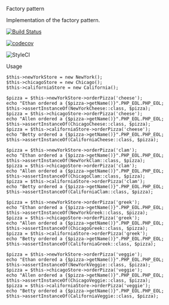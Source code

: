 Factory pattern

Implementation of the factory pattern.

[![Build Status](https://travis-ci.org/amacsmith/factory-pattern.svg?branch=main)](https://travis-ci.org/amacsmith/factory-pattern)

[![codecov](https://codecov.io/gh/amacsmith/factory-pattern/branch/main/graph/badge.svg)](https://codecov.io/gh/amacsmith/factory-pattern)

![StyleCI](https://github.styleci.io/repos/331349107/shield?branch=main)

Usage

```
$this->newYorkStore = new NewYork();
$this->chicagoStore = new Chicago();
$this->californiaStore = new California();

$pizza = $this->newYorkStore->orderPizza('cheese');
echo "Ethan ordered a {$pizza->getName()}".PHP_EOL.PHP_EOL;
$this->assertInstanceOf(NewYorkCheese::class, $pizza);
$pizza = $this->chicagoStore->orderPizza('cheese');
echo "Allen ordered a {$pizza->getName()}".PHP_EOL.PHP_EOL;
$this->assertInstanceOf(ChicagoCheese::class, $pizza);
$pizza = $this->californiaStore->orderPizza('cheese');
echo "Betty ordered a {$pizza->getName()}".PHP_EOL.PHP_EOL;
$this->assertInstanceOf(CaliforniaCheese::class, $pizza);

$pizza = $this->newYorkStore->orderPizza('clam');
echo "Ethan ordered a {$pizza->getName()}".PHP_EOL.PHP_EOL;
$this->assertInstanceOf(NewYorkClam::class, $pizza);
$pizza = $this->chicagoStore->orderPizza('clam');
echo "Allen ordered a {$pizza->getName()}".PHP_EOL.PHP_EOL;
$this->assertInstanceOf(ChicagoClam::class, $pizza);
$pizza = $this->californiaStore->orderPizza('clam');
echo "Betty ordered a {$pizza->getName()}".PHP_EOL.PHP_EOL;
$this->assertInstanceOf(CaliforniaClam::class, $pizza);

$pizza = $this->newYorkStore->orderPizza('greek');
echo "Ethan ordered a {$pizza->getName()}".PHP_EOL.PHP_EOL;
$this->assertInstanceOf(NewYorkGreek::class, $pizza);
$pizza = $this->chicagoStore->orderPizza('greek');
echo "Allen ordered a {$pizza->getName()}".PHP_EOL.PHP_EOL;
$this->assertInstanceOf(ChicagoGreek::class, $pizza);
$pizza = $this->californiaStore->orderPizza('greek');
echo "Betty ordered a {$pizza->getName()}".PHP_EOL.PHP_EOL;
$this->assertInstanceOf(CaliforniaGreek::class, $pizza);

$pizza = $this->newYorkStore->orderPizza('veggie');
echo "Ethan ordered a {$pizza->getName()}".PHP_EOL.PHP_EOL;
$this->assertInstanceOf(NewYorkVeggie::class, $pizza);
$pizza = $this->chicagoStore->orderPizza('veggie');
echo "Allen ordered a {$pizza->getName()}".PHP_EOL.PHP_EOL;
$this->assertInstanceOf(ChicagoVeggie::class, $pizza);
$pizza = $this->californiaStore->orderPizza('veggie');
echo "Betty ordered a {$pizza->getName()}".PHP_EOL.PHP_EOL;
$this->assertInstanceOf(CaliforniaVeggie::class, $pizza);
```
